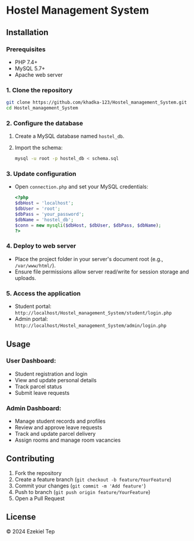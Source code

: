 # Hostel Management System

## Installation

### Prerequisites

* PHP 7.4+
* MySQL 5.7+
* Apache  web server

### 1. Clone the repository

```bash
git clone https://github.com/khadka-123/Hostel_management_System.git
cd Hostel_management_System
```

### 2. Configure the database

1. Create a MySQL database named `hostel_db`.
2. Import the schema:

   ```bash
   mysql -u root -p hostel_db < schema.sql
   ```

### 3. Update configuration

* Open `connection.php` and set your MySQL credentials:

  ```php
  <?php
  $dbHost = 'localhost';
  $dbUser = 'root';
  $dbPass = 'your_password';
  $dbName = 'hostel_db';
  $conn = new mysqli($dbHost, $dbUser, $dbPass, $dbName);
  ?>
  ```

### 4. Deploy to web server

* Place the project folder in your server's document root (e.g., `/var/www/html/`).
* Ensure file permissions allow server read/write for session storage and uploads.

### 5. Access the application

* Student portal: `http://localhost/Hostel_management_System/student/login.php`
* Admin portal: `http://localhost/Hostel_management_System/admin/login.php`

## Usage

### User Dashboard:

* Student registration and login
* View and update personal details
* Track parcel status
* Submit leave requests

### Admin Dashboard:

* Manage student records and profiles
* Review and approve leave requests
* Track and update parcel delivery
* Assign rooms and manage room vacancies


## Contributing

1. Fork the repository
2. Create a feature branch (`git checkout -b feature/YourFeature`)
3. Commit your changes (`git commit -m 'Add feature'`)
4. Push to branch (`git push origin feature/YourFeature`)
5. Open a Pull Request

## License

© 2024 Ezekiel Tep
